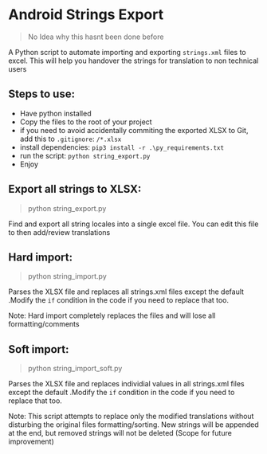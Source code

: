 # Android Strings Export

> No Idea why this hasnt been done before

A Python script to automate importing and exporting `strings.xml` files to excel. This will help you handover the strings for translation to non technical users

## Steps to use:

* Have python installed
* Copy the files to the root of your project
* if you need to avoid accidentally commiting the exported XLSX to Git, add this to `.gitignore`: `/*.xlsx`
* install dependencies: `pip3 install -r .\py_requirements.txt`
* run the script: `python string_export.py`
* Enjoy

## Export all strings to XLSX:

> python string_export.py

Find and export all string locales into a single excel file. You can edit this file to then add/review translations

## Hard import:

> python string_import.py

Parses the XLSX file and replaces all strings.xml files except the default .Modify the `if` condition in the code if you need to replace that too.

Note: Hard import completely replaces the files and will lose all formatting/comments

## Soft import:

> python string_import_soft.py

Parses the XLSX file and replaces individial values in all strings.xml files except the default .Modify the `if` condition in the code if you need to replace that too.

Note: This script attempts to replace only the modified translations without disturbing the original files formatting/sorting. New strings will be appended at the end, but removed strings will not be deleted (Scope for future improvement)
